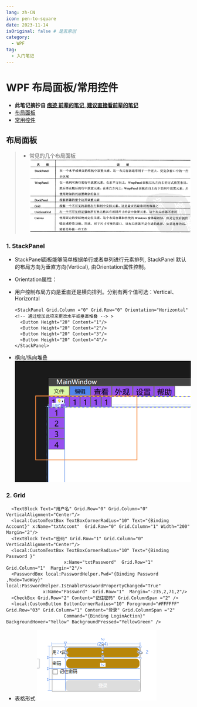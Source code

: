 ```yaml
---
lang: zh-CN 
icon: pen-to-square
date: 2023-11-14
isOriginal: false # 是否原创
category:
  - WPF
tag:
  - 入门笔记
---
```


# WPF 布局面板/常用控件

- **此笔记摘抄自 [痕迹 前辈的笔记 ,建议直接看前辈的笔记](https://www.cnblogs.com/zh7791/p/9012880.html)**
- [布局面板](https://www.cnblogs.com/zh7791/p/9012880.html)
- [常用控件](https://www.cnblogs.com/zh7791/p/9014957.html)

## 布局面板
>
>- 常见的几个布局面板
 ![布局面板](/assets/wpf/LayoutPanel.png)

### 1. StackPanel

- StackPanel面板能够简单根据单行或者单列进行元素排列, StackPanel 默认的布局方向为垂直方向(Vertical), 由Orientation属性控制。

- Orientation属性：
- 用户控制布局方向是垂直还是横向排列。分别有两个值可选：Vertical、Horizontal

  ```xaml
  <StackPanel Grid.Column ="0" Grid.Row="0" Orientation="Horizontal"<!-- 通过增加此项来更改水平或垂直堆叠 --> >
    <Button Height="20" Content="1"/>
    <Button Height="20" Content="2"/>
    <Button Height="20" Content="3"/>
    <Button Height="20" Content="4"/>
  </StackPanel>
  ```

- 横向/纵向堆叠  
  ![StackPanel](/assets/wpf/stackpanel.png)

### 2. Grid

```xaml
  <TextBlock Text="用户名" Grid.Row="0" Grid.Column="0" VerticalAlignment="Center"/>
  <local:CustomTextBox TextBoxCornerRadius="10" Text="{Binding Account}" x:Name="txtAccont"  Grid.Row="0" Grid.Column="1" Width="200" Margin="2"/>
  <TextBlock Text="密码" Grid.Row="1" Grid.Column="0" VerticalAlignment="Center"/>
  <local:CustomTextBox TextBoxCornerRadius="10" Text="{Binding Password }"  
                      x:Name="txtPassword"  Grid.Row="1" Grid.Column="1"  Margin="2"/>
  <PasswordBox local:PasswordHelper.Pwd="{Binding Password ,Mode=TwoWay}" local:PasswordHelper.IsEnablePasswordPropertyChanged="True"
              x:Name="Password"  Grid.Row="1"  Margin="-235,2,71,2"/>
  <CheckBox Grid.Row="2" Content="记住密码" Grid.ColumnSpan ="2" />
  <local:CustomButton ButtonCornerRadius="10" Foreground="#FFFFFF" Grid.Row="03" Grid.Column="1" Content="登录" Grid.ColumnSpan ="2" 
                      Command="{Binding LoginAction}" BackgroundHover="Yellow" BackgroundPressed="YellowGreen" />
```

- 表格形式
  ![Alt text](/assets/wpf/grid.png)
